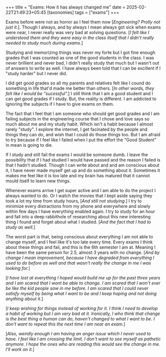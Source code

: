 +++
title = "Exams: How it has always changed me"
date = 2025-02-22T21:49:23+05:45
[taxonomies]
tags = ["exams"]
+++

Exams before were not as horror as I feel them now [_Engineering? Prolly not just it._].
Though I always, and by always I mean always got sick when exams were near, I never really
was very bad at solving quiestions. [_I felt like I understood them and they were easy in
the class itself that I didn't really needed to study much during exams._]

Studying and memorizing things was never my forte but I got fine enough grades that I was
counted as one of the good students in the class. I was never brillient and never bad, I
didn't really study that much but I wasn't out of answers to write as well. I have always
been told that I can be excillent if I "study harder" but I never did.

I did get good grades so all my parents and relatives felt like I cound do something in
life that'd made me better than others. [_In other words, they felt like I would be
"sucessful"._] I still think that I am a good student and I can get good grades if I study.
But, the reality is different. I am addicted to ignoring the subjects if I have to give
exams on them.

The fact that I feel that I am someone who should get good grades and I am failing subjects
in the engineering course that I chose and love says so much about me and my study habit.
Which isn't a habit because I almost rarely "study". I explore the internet, I get facinated
by the people and things they can do, and wish that I could do those things too. But I am
afraid to try because if I feel like I failed when I put the effort the "Good Student" in mean
is going to die.

If I study and still fail the exams I would be someone dumb. I leave the possibility that if
I had studied I would have passed and the reason I failed is that I hadn't studied. Though I
can write about and and am conscious about it, I have never made myself get up and do something
about it. Sometimes it makes me feel like it is too late and my brain has matured that it cannot
mould itself to learn new things.

Whenever exams arrive I get super active and I am able to do the project I always wanted to do.
Or I watch the movies that I kept aside saying they took a lot my time from study hours, [_And still not
studying._] I try to minimize every distractions from my phone and everywhere and slowly within
few days I have everything enabled again. I try to study for an hour and fall into a deep rabbithole
of researching about this new interesting thing I found and forget about what I studied. [_And the
fact that I had to study as well._]

The worst part is that, being conscious about everything I am not able to change myself, and
I feel like it's too late every time. Every exams I think about these things and fail, and this
is the 6th semester I am at. Meaning I have been the same person for 2.5, almost 3 years with
no change. [_And by change I mean improvement, because I have degraded from everything I used
to do before as well and that wasn't really the change in me I was looking for._]

[_I have lost at everything I hoped would build me up for the past three years and I am scared
that I wont be able to change. I am scared that I won't ever be like the kid people saw in me
before. I am scared that I could never satisfy myself by being what I want to be and I keep hoping
and not doing anything about it._]

[_I keep wishing for things instead of working for it. I think I need to develop a habit of
working but I am very bad at it. Ironically, I who think that change is the best thing a human
can do, haven't changed to what I want to be. I don't want to repeat this the next time I am
near an exam._]

[_Also, weirdly enough I am having an anger issue which I never used to have. I feel like I am
crossing the limit. I don't want to see myself as pathetic anymore. I hope the ones who are reading
this would see the change in me. I'll work on it._]
